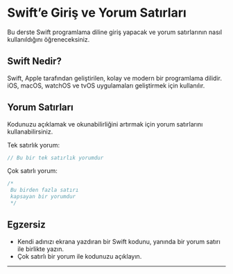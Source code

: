 # Swift’e Giriş ve Yorum Satırları

Bu derste Swift programlama diline giriş yapacak ve yorum satırlarının nasıl kullanıldığını öğreneceksiniz.

## Swift Nedir?

Swift, Apple tarafından geliştirilen, kolay ve modern bir programlama dilidir. iOS, macOS, watchOS ve tvOS uygulamaları geliştirmek için kullanılır.

## Yorum Satırları

Kodunuzu açıklamak ve okunabilirliğini artırmak için yorum satırlarını kullanabilirsiniz.

Tek satırlık yorum:
```swift
// Bu bir tek satırlık yorumdur
```

Çok satırlı yorum:
```swift
/*
 Bu birden fazla satırı
 kapsayan bir yorumdur
 */
```

## Egzersiz

- Kendi adınızı ekrana yazdıran bir Swift kodunu, yanında bir yorum satırı ile birlikte yazın.
- Çok satırlı bir yorum ile kodunuzu açıklayın.

---
